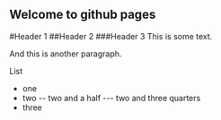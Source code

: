 ## Welcome to github pages

#Header 1
##Header 2
###Header 3
This is some text.

And this is another paragraph.

List
- one 
- two 
-- two and a half
--- two and three quarters
- three
